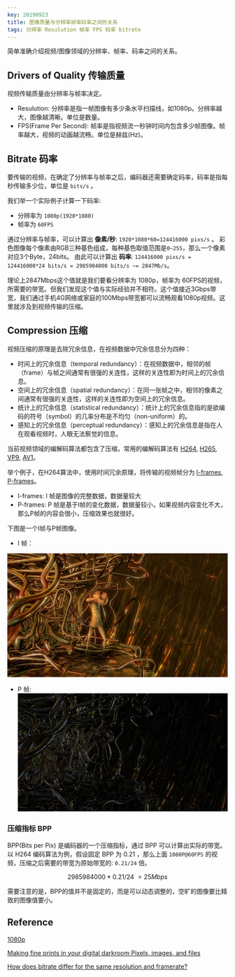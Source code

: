 ```yaml
---
key: 20190923
title: 图像质量与分辨率帧率码率之间的关系
tags: 分辨率 Resulution 帧率 FPS 码率 bitrate
---
```


简单准确介绍视频/图像领域的分辨率、帧率、码率之间的关系。<!--more-->

## Drivers of Quality 传输质量

视频传输质量由分辨率与帧率决定。

- Resulution: 分辨率是指一帧图像有多少条水平扫描线，如1080p。分辨率越大，图像越清晰。单位是数量。
- FPS(Frame Per Second): 帧率是指视频流一秒钟时间内包含多少帧图像。帧率越大，视频的动画越流畅。单位是赫兹(Hz)。

## Bitrate 码率

要传输的视频，在确定了分辨率与帧率之后，编码器还需要确定码率，码率是指每秒传输多少位，单位是 ```bits/s``` 。

我们举一个实际例子计算一下码率:

- 分辨率为 ```1080p(1920*1080)```
- 帧率为 ```60FPS```

通过分辨率与帧率，可以计算出 **像素/秒**: ```1920*1080*60=124416000 pixs/s``` 。
彩色图像每个像素由RGB三种基色组成，每种基色取值范围是```0~255```，那么一个像素对应3个Byte，24bits。
由此可以计算出 **码率**: ```124416000 pixs/s = 124416000*24 bits/s = 2985984000 bits/s ~= 2847Mb/s```。

理论上2847Mbps这个值就是我们要看分辨率为 1080p，帧率为 60FPS的视频，所需要的带宽。但我们发现这个值与实际经验并不相符。这个值接近3Gbps带宽，我们通过手机4G网络或家庭的100Mbps带宽都可以流畅观看1080p视频。这里就涉及到视频传输的压缩。

## Compression 压缩

视频压缩的原理是去除冗余信息，在视频数据中冗余信息分为四种：

- 时间上的冗余信息（temporal redundancy）：在视频数据中，相邻的帧（frame）与帧之间通常有很强的关连性，这样的关连性即为时间上的冗余信息。
- 空间上的冗余信息（spatial redundancy）：在同一张帧之中，相邻的像素之间通常有很强的关连性，这样的关连性即为空间上的冗余信息。
- 统计上的冗余信息（statistical redundancy）：统计上的冗余信息指的是欲编码的符号（symbol）的几率分布是不均匀（non-uniform）的。
- 感知上的冗余信息（perceptual redundancy）：感知上的冗余信息是指在人在观看视频时，人眼无法察觉的信息。

当前视频领域的编解码算法都包含了压缩，常用的编解码算法有 [H264](https://zh.wikipedia.org/zh/H.264/MPEG-4_AVC), [H265](https://zh.wikipedia.org/zh-sg/%E9%AB%98%E6%95%88%E7%8E%87%E8%A7%86%E9%A2%91%E7%BC%96%E7%A0%81), [VP9](https://zh.wikipedia.org/zh-sg/VP9), [AV1](https://zh.wikipedia.org/zh-sg/AOMedia_Video_1)。

举个例子，在H264算法中，使用时间冗余原理，将传输的视频帧分为 [I-frames](http://en.wikipedia.org/wiki/Video_compression_picture_types#Intra_coded_frames.2Fslices_.28I.E2.80.91frames.2Fslices_or_Key_frames.29), [P-frames](http://en.wikipedia.org/wiki/Video_compression_picture_types#Predicted_frames.2Fslices_.28P-frames.2Fslices.29)。

- I-frames: I 帧是图像的完整数据，数据量较大
- P-frames: P 帧是基于I帧的变化数据，数据量较小，如果视频内容变化不大，那么P帧的内容会很小，压缩效果也就很好。

下图是一个I帧与P帧图像。

- I 帧：

![I-frames](/images/I-Frame.jpg)

- P 帧:
![P-frames](/images/P-Frame.jpg)

### 压缩指标 BPP

BPP(Bits per Pix) 是编码器的一个压缩指标，通过 BPP 可以计算出实际的带宽。以 H264 编码算法为例，假设固定 BPP 为 0.21 ，那么上面 ```1080P@60FPS``` 的视频，压缩之后需要的带宽为原始带宽的: ```0.21/24``` 倍。

```math
2985984000*0.21/24 ~= 25Mbps
```

需要注意的是，BPP的值并不是固定的，而是可以动态调整的，空旷的图像要比精致的图像值要小。

## Reference

[](https://kollective.com/ecdn-blog/pick-bit-rate/)

[1080p](https://zh.wikipedia.org/wiki/1080p)

[Making fine prints in your digital darkroom Pixels, images, and files](http://www.normankoren.com/pixels_images.html)

[How does bitrate differ for the same resolution and framerate?](https://superuser.com/questions/421285/how-does-bitrate-differ-for-the-same-resolution-and-framerate)
